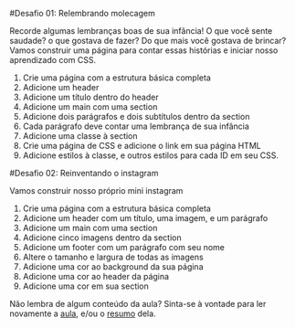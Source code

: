 #Desafio 01: Relembrando molecagem

Recorde algumas lembranças boas de sua infância! O que você sente saudade? o que gostava de fazer? Do que mais você gostava de brincar? Vamos construir uma página para contar essas histórias e iniciar nosso aprendizado com CSS.

1. Crie uma página com a estrutura básica completa
2. Adicione um header
3. Adicione um título dentro do header
4. Adicione um main com uma section
5. Adicione dois parágrafos e dois subtítulos dentro da section 
6. Cada parágrafo deve contar uma lembrança de sua infância
7. Adicione uma classe à section
8. Crie uma página de CSS e adicione o link em sua página HTML
9. Adicione estilos à classe, e outros estilos para cada ID em seu CSS.

#Desafio 02: Reinventando o instagram

Vamos construir nosso próprio mini instagram

1. Crie uma página com a estrutura básica completa
2. Adicione um header com um título, uma imagem, e um parágrafo
3. Adicione um main com uma section
4. Adicione cinco imagens dentro da section
5. Adicione um footer com um parágrafo com seu nome
6. Altere o tamanho e largura de todas as imagens
7. Adicione uma cor ao background da sua página
8. Adicione uma cor ao header da página
9. Adicione uma cor em sua section

Não lembra de algum conteúdo da aula? Sinta-se à vontade para ler novamente a [aula](../aula05/aula.md), e/ou o [resumo](../aula05/resumo.md) dela.
